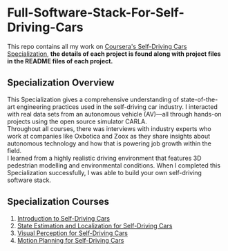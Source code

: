 # Full-Software-Stack-For-Self-Driving-Cars
This repo contains all my work on [Coursera's Self-Driving Cars Specialization](https://www.coursera.org/specializations/self-driving-cars), **the details of each project is found along with project files in the README files of each project.**  
  
## Specialization Overview
This Specialization gives a comprehensive understanding of state-of-the-art engineering practices used in the self-driving car industry. I interacted with real data sets from an autonomous vehicle (AV)―all through hands-on projects using the open source simulator CARLA.  
Throughout all courses, there was interviews with industry experts who work at companies like Oxbotica and Zoox as they share insights about autonomous technology and how that is powering job growth within the field.  
I learned from a highly realistic driving environment that features 3D pedestrian modelling and environmental conditions. When I completed this Specialization successfully, I was able to build your own self-driving software stack.  
  
## Specialization Courses 
1. [Introduction to Self-Driving Cars](https://www.coursera.org/learn/intro-self-driving-cars)
2. [State Estimation and Localization for Self-Driving Cars](https://www.coursera.org/learn/state-estimation-localization-self-driving-cars)
3. [Visual Perception for Self-Driving Cars](https://www.coursera.org/learn/visual-perception-self-driving-cars)
4. [Motion Planning for Self-Driving Cars](https://www.coursera.org/learn/motion-planning-self-driving-cars)
